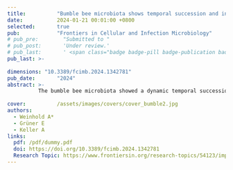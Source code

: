 ```yaml
---
title:          "Bumble bee microbiota shows temporal succession and increase of lactic acid bacteria when exposed to outdoor environments"
date:           2024-01-21 00:01:00 +0800
selected:       true
pub:            "Frontiers in Cellular and Infection Microbiology"
# pub_pre:        "Submitted to "
# pub_post:       'Under review.'
# pub_last:       ' <span class="badge badge-pill badge-publication badge-success">Spotlight</span>'
pub_last: >- 
              
dimensions: "10.3389/fcimb.2024.1342781"
pub_date:       "2024"
abstract: >-
          The bumble bee microbiota showed a dynamic temporal succession with distinct compositional changes and diversification over time when placed outdoor. This shows the importance of environmental influences on the temporal dynamic and progression of the bumble bee microbiota.
                                         
cover:          /assets/images/covers/cover_bumble2.jpg
authors:
  - Weinhold A*
  - Grüner E
  - Keller A
links:
  pdf: /pdf/dummy.pdf
  doi: https://doi.org/10.3389/fcimb.2024.1342781
  Research Topic: https://www.frontiersin.org/research-topics/54123/impact-of-landscape-and-feeding-on-the-bees-gut-microbiome-shaping-and-pathogens-development
---
```

